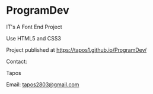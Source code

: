 # ProgramDev
IT's A Font End Project

Use HTML5 and CSS3

Project published at https://tapos1.github.io/ProgramDev/

Contact:

Tapos

Email: tapos2803@gmail.com
